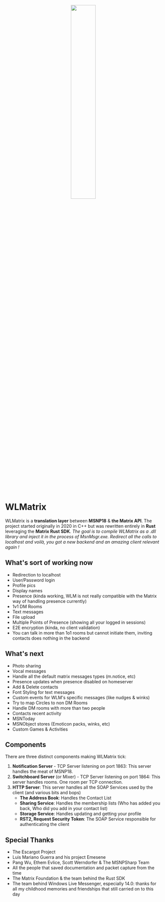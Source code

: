 <p align=center>
<img src="https://github.com/aeoncl/wlmatrix-rust/assets/48886723/7691e064-30bf-4253-99db-62f77b57d9ac"  width="40%" />
</p>

# WLMatrix
WLMatrix is a **translation layer** between **MSNP18** & **the Matrix API**. The project started originally in 2020 in C++ but was rewritten entirely in **Rust** leveraging the **Matrix Rust SDK**.
*The goal is to compile WLMatrix as a .dll library and inject it in the process of MsnMsgr.exe. Redirect all the calls to localhost and voilà, you got a new backend and an amazing client relevant again !*
## What's sort of working now
 - Redirection to localhost
 - User/Password login
 - Profile pics
 - Display names
 - Presence (kinda working, WLM is not really compatible with the Matrix way of handling presence currently)
 - 1v1 DM Rooms
 - Text messages
 - File upload
 - Multiple Points of Presence (showing all your logged in sessions)
 - E2E encryption (kinda, no client validation)
 - You can talk in more than 1o1 rooms but cannot initiate them, inviting contacts does nothing in the backend

## What's next
 - Photo sharing
 - Vocal messages
 - Handle all the default matrix messages types (m.notice, etc)
 - Presence updates when presence disabled on homeserver
 - Add & Delete contacts
 - Font Styling for text messages
 - Custom events for WLM's specific messages (like nudges & winks)
 - Try to map Circles to non DM Rooms
 - Handle DM rooms with more than two people
 - Contacts recent activity
 - MSNToday
 - MSNObject stores (Emoticon packs, winks, etc)
 - Custom Games & Activities

## Components
There are three distinct components making WLMatrix tick:

 1. **Notification Server** - TCP Server listening on port 1863: This server handles the meat of MSNP18.
 2. **Switchboard Server** (or Mixer) - TCP Server listening on port 1864: This server handles rooms. One room per TCP connection.
 3. **HTTP Server**: This server handles all the SOAP Services used by the client (and various bits and bops)
	 - **The Address Book**: Handles the Contact List
	 - **Sharing Service**: Handles the membership lists (Who has added you back, Who did you add in your contact list)
	 - **Storage Service**: Handles updating and getting your profile
	 - **RST2, Request Security Token**: The SOAP Service responsible for authenticating the client

## Special Thanks
 - The Escargot Project
 - Luis Mariano Guerra and his project Emesene
 - Pang Wu, Ethem Evlice, Scott Werndorfer & The MSNPSharp Team 
 - All the people that saved documentation and packet capture from the time
 - The Matrix Foundation & the team behind the Rust SDK
 - The team behind Windows Live Messenger, especially 14.0: thanks for all my childhood memories and friendships that still carried on to this day
